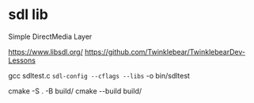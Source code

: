 # sdl lib

Simple DirectMedia Layer

https://www.libsdl.org/
https://github.com/Twinklebear/TwinklebearDev-Lessons


gcc sdltest.c `sdl-config --cflags --libs` -o bin/sdltest

cmake -S . -B build/
cmake --build build/